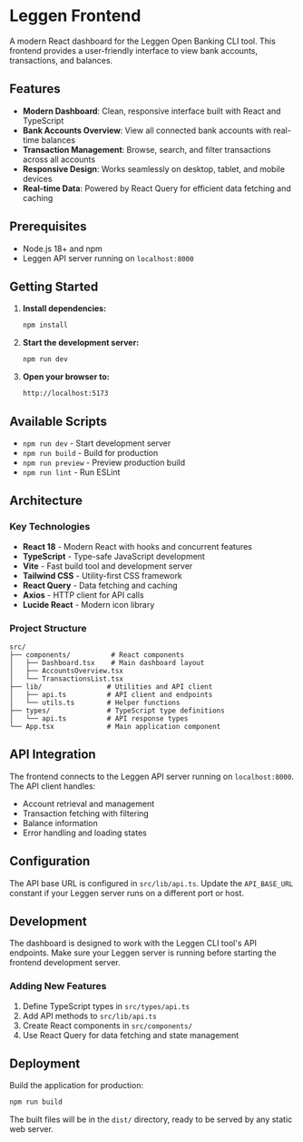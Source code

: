 # Leggen Frontend

A modern React dashboard for the Leggen Open Banking CLI tool. This frontend provides a user-friendly interface to view bank accounts, transactions, and balances.

## Features

- **Modern Dashboard**: Clean, responsive interface built with React and TypeScript
- **Bank Accounts Overview**: View all connected bank accounts with real-time balances
- **Transaction Management**: Browse, search, and filter transactions across all accounts
- **Responsive Design**: Works seamlessly on desktop, tablet, and mobile devices
- **Real-time Data**: Powered by React Query for efficient data fetching and caching

## Prerequisites

- Node.js 18+ and npm
- Leggen API server running on `localhost:8000`

## Getting Started

1. **Install dependencies:**
   ```bash
   npm install
   ```

2. **Start the development server:**
   ```bash
   npm run dev
   ```

3. **Open your browser to:**
   ```
   http://localhost:5173
   ```

## Available Scripts

- `npm run dev` - Start development server
- `npm run build` - Build for production
- `npm run preview` - Preview production build
- `npm run lint` - Run ESLint

## Architecture

### Key Technologies

- **React 18** - Modern React with hooks and concurrent features
- **TypeScript** - Type-safe JavaScript development
- **Vite** - Fast build tool and development server
- **Tailwind CSS** - Utility-first CSS framework
- **React Query** - Data fetching and caching
- **Axios** - HTTP client for API calls
- **Lucide React** - Modern icon library

### Project Structure

```
src/
├── components/          # React components
│   ├── Dashboard.tsx    # Main dashboard layout
│   ├── AccountsOverview.tsx
│   └── TransactionsList.tsx
├── lib/                # Utilities and API client
│   ├── api.ts          # API client and endpoints
│   └── utils.ts        # Helper functions
├── types/              # TypeScript type definitions
│   └── api.ts          # API response types
└── App.tsx             # Main application component
```

## API Integration

The frontend connects to the Leggen API server running on `localhost:8000`. The API client handles:

- Account retrieval and management
- Transaction fetching with filtering
- Balance information
- Error handling and loading states

## Configuration

The API base URL is configured in `src/lib/api.ts`. Update the `API_BASE_URL` constant if your Leggen server runs on a different port or host.

## Development

The dashboard is designed to work with the Leggen CLI tool's API endpoints. Make sure your Leggen server is running before starting the frontend development server.

### Adding New Features

1. Define TypeScript types in `src/types/api.ts`
2. Add API methods to `src/lib/api.ts`
3. Create React components in `src/components/`
4. Use React Query for data fetching and state management

## Deployment

Build the application for production:

```bash
npm run build
```

The built files will be in the `dist/` directory, ready to be served by any static web server.
